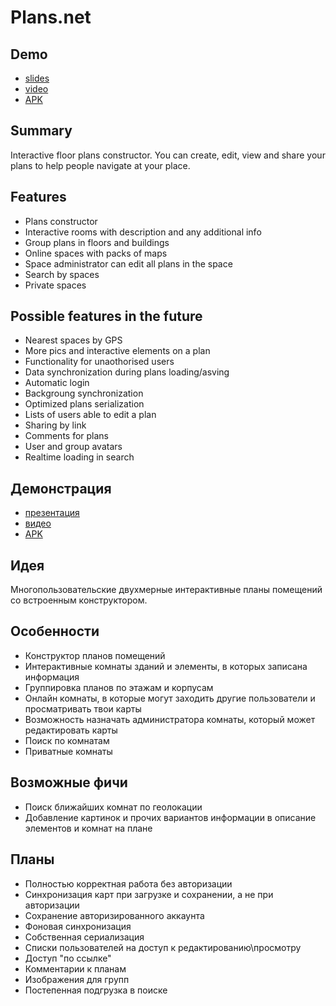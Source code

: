 # Plans.net
Demo
----
* [slides]
* [video]
* [APK]

[slides]: https://docs.google.com/presentation/d/1ABSJsHkVaqpgQqQ1YXEBqMYor2R7t8-12MsSpaSfIwc/edit?usp=sharing
[video]: https://youtu.be/g3LOm3XMufw
[APK]: https://drive.google.com/open?id=1uNbCwDd0VtIWy__wcP0CVCojCd-sZ3du

Summary
-------
Interactive floor plans constructor. You can create, edit, view and share your plans to help people navigate at your place.

Features
-----------
* Plans constructor
* Interactive rooms with description and any additional info
* Group plans in floors and buildings
* Online spaces with packs of maps
* Space administrator can edit all plans in the space
* Search by spaces
* Private spaces

Possible features in the future
--------------
* Nearest spaces by GPS
* More pics and interactive elements on a plan
* Functionality for unaothorised users
* Data synchronization during plans loading/asving
* Automatic login
* Backgroung synchronization
* Optimized plans serialization
* Lists of users able to edit a plan
* Sharing by link
* Comments for plans
* User and group avatars
* Realtime loading  in search

Демонстрация
------------
* [презентация]
* [видео]
* [APK]

[презентация]: https://docs.google.com/presentation/d/1ABSJsHkVaqpgQqQ1YXEBqMYor2R7t8-12MsSpaSfIwc/edit?usp=sharing
[видео]: https://youtu.be/g3LOm3XMufw
[APK]: https://drive.google.com/open?id=1uNbCwDd0VtIWy__wcP0CVCojCd-sZ3du

Идея
----
Многопользовательские двухмерные интерактивные планы помещений со встроенным конструктором.

Особенности
-----------
* Конструктор планов помещений
* Интерактивные комнаты зданий и элементы, в которых записана информация
* Группировка планов по этажам и корпусам
* Онлайн комнаты, в которые могут заходить другие пользователи и просматривать твои карты
* Возможность назначать администратора комнаты, который может редактировать карты
* Поиск по комнатам
* Приватные комнаты

Возможные фичи
--------------
* Поиск ближайших комнат по геолокации
* Добавление картинок и прочих вариантов информации в описание элементов и комнат на плане

Планы
-----
* Полностью корректная работа без авторизации
* Синхронизация карт при загрузке и сохранении, а не при авторизации
* Сохранение авторизированного аккаунта
* Фоновая синхронизация
* Собственная сериализация
* Списки пользователей на доступ к редактированию\просмотру
* Доступ "по ссылке"
* Комментарии к планам
* Изображения для групп
* Постепенная подгрузка в поиске
